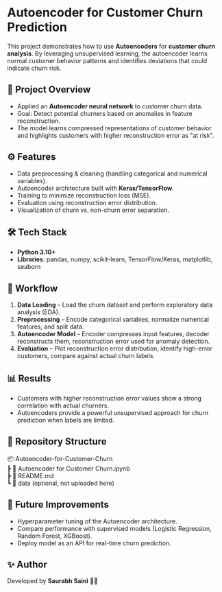 # Autoencoder for Customer Churn Prediction

This project demonstrates how to use **Autoencoders** for **customer churn analysis**. By leveraging unsupervised learning, the autoencoder learns normal customer behavior patterns and identifies deviations that could indicate churn risk.  

## 📌 Project Overview
- Applied an **Autoencoder neural network** to customer churn data.  
- Goal: Detect potential churners based on anomalies in feature reconstruction.  
- The model learns compressed representations of customer behavior and highlights customers with higher reconstruction error as "at risk".

## ⚙️ Features
- Data preprocessing & cleaning (handling categorical and numerical variables).  
- Autoencoder architecture built with **Keras/TensorFlow**.  
- Training to minimize reconstruction loss (MSE).  
- Evaluation using reconstruction error distribution.  
- Visualization of churn vs. non-churn error separation.  

## 🛠️ Tech Stack
- **Python 3.10+**  
- **Libraries**: pandas, numpy, scikit-learn, TensorFlow/Keras, matplotlib, seaborn  

## 🚀 Workflow
1. **Data Loading** – Load the churn dataset and perform exploratory data analysis (EDA).  
2. **Preprocessing** – Encode categorical variables, normalize numerical features, and split data.  
3. **Autoencoder Model** – Encoder compresses input features, decoder reconstructs them, reconstruction error used for anomaly detection.  
4. **Evaluation** – Plot reconstruction error distribution, identify high-error customers, compare against actual churn labels.  

## 📊 Results
- Customers with higher reconstruction error values show a strong correlation with actual churners.  
- Autoencoders provide a powerful unsupervised approach for churn prediction when labels are limited.  

## 📂 Repository Structure
📦 Autoencoder-for-Customer-Churn  
 ┣ 📜 Autoencoder for Customer Churn.ipynb  
 ┣ 📜 README.md  
 ┗ 📂 data (optional, not uploaded here)  

## 🧩 Future Improvements
- Hyperparameter tuning of the Autoencoder architecture.  
- Compare performance with supervised models (Logistic Regression, Random Forest, XGBoost).  
- Deploy model as an API for real-time churn prediction.  

## ✨ Author
Developed by **Saurabh Saini** 👨‍💻
